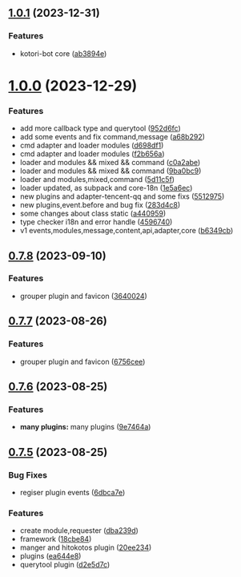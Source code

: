 ## [1.0.1](https://github.com/kotorijs/kotori/compare/v1.0.0...v1.0.1) (2023-12-31)


### Features

* kotori-bot core ([ab3894e](https://github.com/kotorijs/kotori/commit/ab3894e54a391653b3169ddbb6770d17e85bd8d3))



# [1.0.0](https://github.com/kotorijs/kotori/compare/v0.7.8...v1.0.0) (2023-12-29)


### Features

* add more callback type and querytool ([952d6fc](https://github.com/kotorijs/kotori/commit/952d6fc9e2bd34af3c7f77c63e8652c8ad7a14bb))
* add some events and fix command,message ([a68b292](https://github.com/kotorijs/kotori/commit/a68b292b165b02707cce04818c0226adc9876e21))
* cmd adapter and loader modules ([d698df1](https://github.com/kotorijs/kotori/commit/d698df1cdae524c43a39bd75aeebde8c32fdca39))
* cmd adapter and loader modules ([f2b656a](https://github.com/kotorijs/kotori/commit/f2b656a3a367d74a1b16a058430d7027b539a2e4))
* loader and modules && mixed && command ([c0a2abe](https://github.com/kotorijs/kotori/commit/c0a2abe5a27dbb7a3f5523861ca1310c76b1645f))
* loader and modules && mixed && command ([9ba0bc9](https://github.com/kotorijs/kotori/commit/9ba0bc98a18aa193d588630c8c6ca8c9ab3a25e8))
* loader and modules,mixed,command ([5d11c5f](https://github.com/kotorijs/kotori/commit/5d11c5f1e25fbd30a49a5333661e1c052bdf83d2))
* loader updated, as subpack and core-18n ([1e5a6ec](https://github.com/kotorijs/kotori/commit/1e5a6ec12cc7a3ee697fc0d4249acc2e74fe4220))
* new plugins and adapter-tencent-qq and some fixs ([5512975](https://github.com/kotorijs/kotori/commit/55129758c529cf7ac6cc446ed2202d14c6446a63))
* new plugins,event.before  and bug fix ([283d4c8](https://github.com/kotorijs/kotori/commit/283d4c8505b828151ff84e16bfdb23d7928135ae))
* some changes about class static ([a440959](https://github.com/kotorijs/kotori/commit/a4409593f645004b2465af2cafe7304205262bff))
* type checker i18n and error handle ([4596740](https://github.com/kotorijs/kotori/commit/45967408dcd3957a433d7f0aa0b01dd79931ef89))
* v1 events,modules,message,content,api,adapter,core ([b6349cb](https://github.com/kotorijs/kotori/commit/b6349cb075f1caf7d1151e607e368f4e5de44c45))



## [0.7.8](https://github.com/kotorijs/kotori/compare/v0.7.7...v0.7.8) (2023-09-10)


### Features

* grouper plugin and favicon ([3640024](https://github.com/kotorijs/kotori/commit/3640024d5a8b289826b2068a4a78b9397b9fdb5f))



## [0.7.7](https://github.com/kotorijs/kotori/compare/v0.7.6...v0.7.7) (2023-08-26)


### Features

* grouper plugin and favicon ([6756cee](https://github.com/kotorijs/kotori/commit/6756cee88a5bf1e1b9e88a2becef1023ca401b3a))



## [0.7.6](https://github.com/kotorijs/kotori/compare/v0.7.5...v0.7.6) (2023-08-25)


### Features

* **many plugins:** many plugins ([9e7464a](https://github.com/kotorijs/kotori/commit/9e7464ad6c0bc3e10a673063d762eb469b8cf74c))



## [0.7.5](https://github.com/kotorijs/kotori/compare/dba239dbd4f1c4fe0067e4b603aab62c31049063...v0.7.5) (2023-08-25)


### Bug Fixes

* regiser plugin events ([6dbca7e](https://github.com/kotorijs/kotori/commit/6dbca7e436abc05842f51154af12a12d22e7c196))


### Features

* create module,requester ([dba239d](https://github.com/kotorijs/kotori/commit/dba239dbd4f1c4fe0067e4b603aab62c31049063))
* framework ([18cbe84](https://github.com/kotorijs/kotori/commit/18cbe84ecb5cbbca91c009db5f2e2bd5db0a9351))
* manger and hitokotos plugin ([20ee234](https://github.com/kotorijs/kotori/commit/20ee23496a209433c656032d300e5474da664945))
* plugins ([ea644e8](https://github.com/kotorijs/kotori/commit/ea644e85641f39ddbe2fb0b3790cd401d2c758b8))
* querytool plugin ([d2e5d7c](https://github.com/kotorijs/kotori/commit/d2e5d7c1465d58b84fb916d52c71985bd391f75f))



